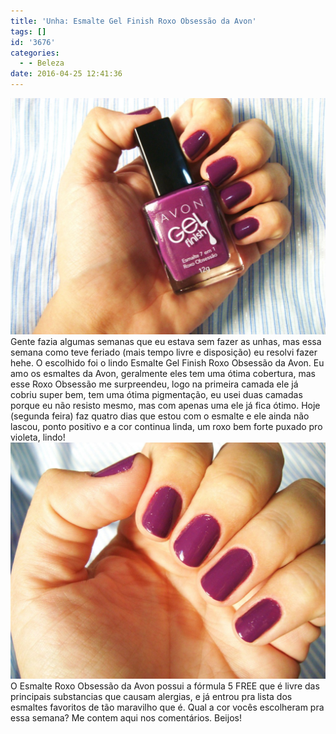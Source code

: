 ```yaml
---
title: 'Unha: Esmalte Gel Finish Roxo Obsessão da Avon'
tags: []
id: '3676'
categories:
  - - Beleza
date: 2016-04-25 12:41:36
---
```


[![Esmalte Gel Finish Roxo Obsessão da Avon](/wp-content/uploads/2016/04/roxo-obsessao-AVON-1024x768.jpg)](/wp-content/uploads/2016/04/roxo-obsessao-AVON.jpg) Gente fazia algumas semanas que eu estava sem fazer as unhas, mas essa semana como teve feriado (mais tempo livre e disposição) eu resolvi fazer hehe. O escolhido foi o lindo Esmalte Gel Finish Roxo Obsessão da Avon. Eu amo os esmaltes da Avon, geralmente eles tem uma ótima cobertura, mas esse Roxo Obsessão me surpreendeu, logo na primeira camada ele já cobriu super bem, tem uma ótima pigmentação, eu usei duas camadas porque eu não resisto mesmo, mas com apenas uma ele já fica ótimo. Hoje (segunda feira) faz quatro dias que estou com o esmalte e ele ainda não lascou, ponto positivo e a cor continua linda, um roxo bem forte puxado pro violeta, lindo! [![esmalte gel da avon - roxo obsessão ](/wp-content/uploads/2016/04/esmalte-gel-roxo-obsessao-avon-1024x768.jpg)](/wp-content/uploads/2016/04/esmalte-gel-roxo-obsessao-avon.jpg) O Esmalte Roxo Obsessão da Avon possui a fórmula 5 FREE que é livre das principais substancias que causam alergias, e já entrou pra lista dos esmaltes favoritos de tão maravilho que é. Qual a cor vocês escolheram pra essa semana? Me contem aqui nos comentários. Beijos!
